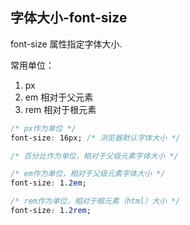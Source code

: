 
## 字体大小-font-size
font-size 属性指定字体大小.

常用单位：
1. px
2. em 相对于父元素
3. rem 相对于根元素
```css
/* px作为单位 */
font-size: 16px; /* 浏览器默认字体大小 */

/* 百分比作为单位，相对于父级元素字体大小 */

/* em作为单位，相对于父级元素字体大小 */
font-size: 1.2em;

/* rem作为单位，相对于根元素（html）大小 */
font-size: 1.2rem;
```